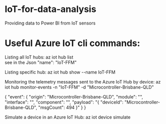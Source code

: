 # IoT-for-data-analysis
Providing data to Power BI from IoT sensors




# Useful Azure IoT cli commands:

Listing all IoT hubs: az iot hub list	
    see in the Json    "name": "IoT-FFM"

Listing specific hub: az iot hub show --name IoT-FFM

Monitoring the telemetry messages sent to the Azure IoT Hub by device: az iot hub monitor-events -n "IoT-FFM" -d "Microcontroller-Brisbane-QLD"

{
    "event": {
        "origin": "Microcontroller-Brisbane-QLD",
        "module": "",
        "interface": "",
        "component": "",
        "payload": "{ \"deviceId\": \"Microcontroller-Brisbane-QLD\", \"msgCount\": 494 }"
    }
}

Simulate a device in an Azure IoT Hub: az iot device simulate